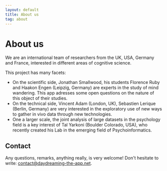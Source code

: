 ```yaml
---
layout: default
title: About us
tag: about
---
```


# About us

We are an international team of researchers from the UK, USA, Germany and France, interested in different areas of cognitive science.

This project has many facets:

* On the scientific side, Jonathan Smallwood, his students Florence Ruby and Haakon Engen (Leipzig, Germany) are experts in the study of mind wandering. This app adresses some open questions on the nature of this object of  their studies.
* On the technical side, Vincent Adam (London, UK), Sebastien Lerique (Berlin, Germany) are very interested in the exploratory use of new ways to gather in vivo data through new technologies.
* One a larger scale, the joint analysis of large datasets in the psychology field is a key interest of Tal Yarkoni (Boulder Colorado, USA), who recently created his Lab in the emerging field of Psychoinformatics.

## Contact

Any questions, remarks, anything really, is very welcome! Don't hesitate to write: [contact@daydreaming-the-app.net](mailto:contact@daydreaming-the-app.net).
